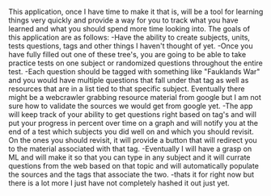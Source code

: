 This application, once I have time to make it that is, will be a tool for learning things very quickly and provide a way for you to track what you have learned and what you should spend more time looking into. The goals of this application are as follows:
-Have the ability to create subjects, units, tests questions, tags and other things I haven't thought of yet.
-Once you have fully filled out one of these tree's, you are going to be able to take practice tests on one subject or randomized questions throughout the entire test.
-Each question should be tagged with something like "Fauklands War" and you would have multiple questions that fall under that tag as well as resources that are in a list tied to that specific subject.  Eventually there might be a webcrawler grabbing resource material from google but I am not sure how to validate the sources we would get from google yet.
-The app will keep track of your ability to get questions right based on tag's and will put your progress in percent over time on a graph and will notify you at the end of a test which subjects you did well on and which you should revisit. On the ones you should revisit, it will provide a button that will redirect you to the material associated with that tag.
-Eventually I will have a grasp on ML and will make it so that you can type in any subject and it will currate questions from the web based on that topic and will automatically populate the sources and the tags that associate the two.
-thats it for right now but there is a lot more I just have not completely hashed it out just yet.
